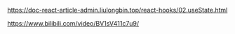 https://doc-react-article-admin.liulongbin.top/react-hooks/02.useState.html

https://www.bilibili.com/video/BV1sV411c7u9/